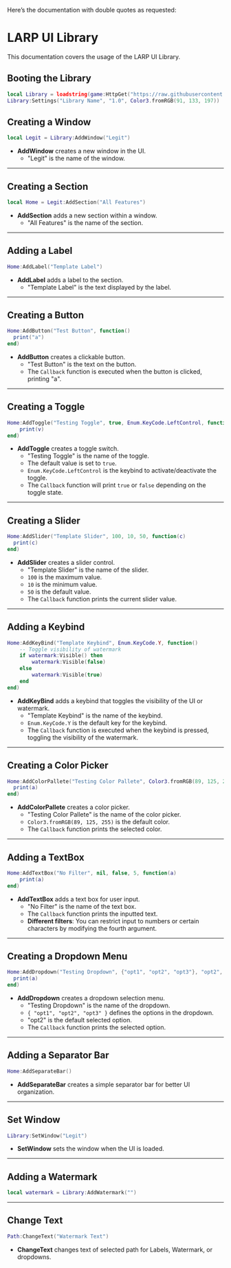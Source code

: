 Here’s the documentation with double quotes as requested:

# LARP UI Library
This documentation covers the usage of the LARP UI Library.

## Booting the Library
```lua
local Library = loadstring(game:HttpGet("https://raw.githubusercontent.com/rbxpoliticai/LARPUi/refs/heads/main/Main.lua", true))()
Library:Settings("Library Name", "1.0", Color3.fromRGB(91, 133, 197))
```

## Creating a Window
```lua
local Legit = Library:AddWindow("Legit")
```

- **AddWindow** creates a new window in the UI.
  - "Legit" is the name of the window.

---

## Creating a Section
```lua
local Home = Legit:AddSection("All Features")
```

- **AddSection** adds a new section within a window.
  - "All Features" is the name of the section.

---

## Adding a Label
```lua
Home:AddLabel("Template Label")
```

- **AddLabel** adds a label to the section.
  - "Template Label" is the text displayed by the label.

---

## Creating a Button
```lua
Home:AddButton("Test Button", function() 
  print("a") 
end)
```

- **AddButton** creates a clickable button.
  - "Test Button" is the text on the button.
  - The `Callback` function is executed when the button is clicked, printing "a".

---

## Creating a Toggle
```lua
Home:AddToggle("Testing Toggle", true, Enum.KeyCode.LeftControl, function(v)
    print(v)
end)
```

- **AddToggle** creates a toggle switch.
  - "Testing Toggle" is the name of the toggle.
  - The default value is set to `true`.
  - `Enum.KeyCode.LeftControl` is the keybind to activate/deactivate the toggle.
  - The `Callback` function will print `true` or `false` depending on the toggle state.

---

## Creating a Slider
```lua
Home:AddSlider("Template Slider", 100, 10, 50, function(c) 
  print(c)
end)
```

- **AddSlider** creates a slider control.
  - "Template Slider" is the name of the slider.
  - `100` is the maximum value.
  - `10` is the minimum value.
  - `50` is the default value.
  - The `Callback` function prints the current slider value.

---

## Adding a Keybind
```lua
Home:AddKeyBind("Template Keybind", Enum.KeyCode.Y, function() 
    -- Toggle visibility of watermark
    if watermark:Visible() then
        watermark:Visible(false)
    else
        watermark:Visible(true)
    end
end)
```

- **AddKeyBind** adds a keybind that toggles the visibility of the UI or watermark.
  - "Template Keybind" is the name of the keybind.
  - `Enum.KeyCode.Y` is the default key for the keybind.
  - The `Callback` function is executed when the keybind is pressed, toggling the visibility of the watermark.

---

## Creating a Color Picker
```lua
Home:AddColorPallete("Testing Color Pallete", Color3.fromRGB(89, 125, 255), function(a) 
  print(a)
end)
```

- **AddColorPallete** creates a color picker.
  - "Testing Color Pallete" is the name of the color picker.
  - `Color3.fromRGB(89, 125, 255)` is the default color.
  - The `Callback` function prints the selected color.

---

## Adding a TextBox
```lua
Home:AddTextBox("No Filter", nil, false, 5, function(a) 
    print(a)
end)
```

- **AddTextBox** adds a text box for user input.
  - "No Filter" is the name of the text box.
  - The `Callback` function prints the inputted text.
  - **Different filters**: You can restrict input to numbers or certain characters by modifying the fourth argument.

---

## Creating a Dropdown Menu
```lua
Home:AddDropdown("Testing Dropdown", {"opt1", "opt2", "opt3"}, "opt2", function(a) 
  print(a)
end)
```

- **AddDropdown** creates a dropdown selection menu.
  - "Testing Dropdown" is the name of the dropdown.
  - `{ "opt1", "opt2", "opt3" }` defines the options in the dropdown.
  - "opt2" is the default selected option.
  - The `Callback` function prints the selected option.

---

## Adding a Separator Bar
```lua
Home:AddSeparateBar()
```

- **AddSeparateBar** creates a simple separator bar for better UI organization.

---

## Set Window
```lua
Library:SetWindow("Legit")
```

- **SetWindow** sets the window when the UI is loaded.

---

## Adding a Watermark
```lua
local watermark = Library:AddWatermark("")
```

---

## Change Text
```lua
Path:ChangeText("Watermark Text")
```

- **ChangeText** changes text of selected path for Labels, Watermark, or dropdowns.
